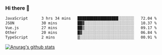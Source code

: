 ### Hi there 👋



<!--
**webB1an/webB1an** is a ✨ _special_ ✨ repository because its `README.md` (this file) appears on your GitHub profile.

Here are some ideas to get you started:

- 🔭 I’m currently working on ...
- 🌱 I’m currently learning ...
- 👯 I’m looking to collaborate on ...
- 🤔 I’m looking for help with ...
- 💬 Ask me about ...
- 📫 How to reach me: ...
- 😄 Pronouns: ...
- ⚡ Fun fact: ...
-->

<!--START_SECTION:waka-->

```txt
JavaScript      3 hrs 34 mins   ██████████████████░░░░░░░   72.04 %
JSON            30 mins         ██▓░░░░░░░░░░░░░░░░░░░░░░   10.37 %
Vue.js          27 mins         ██▒░░░░░░░░░░░░░░░░░░░░░░   09.17 %
Other           20 mins         █▓░░░░░░░░░░░░░░░░░░░░░░░   06.84 %
TypeScript      2 mins          ▒░░░░░░░░░░░░░░░░░░░░░░░░   00.91 %
```

<!--END_SECTION:waka-->


[![Anurag's github stats](https://github-readme-stats.vercel.app/api?username=webB1an&show_icons=true&theme=radical)](https://github.com/anuraghazra/github-readme-stats)

